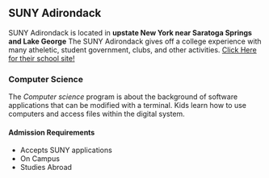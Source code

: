 ## SUNY Adirondack
SUNY Adirondack is located in **upstate New York near Saratoga Springs and Lake George**
The SUNY Adirondack gives off a college experience with many atheletic, student government, clubs, and other activities. [Click Here for their school site!](http://www.sunyacc.edu/)
### Computer Science
The _Computer science_ program is about the background of software applications that can be modified with a terminal. Kids learn how to use computers and access files within the digital system.
#### Admission Requirements
* Accepts SUNY applications
* On Campus
* Studies Abroad
